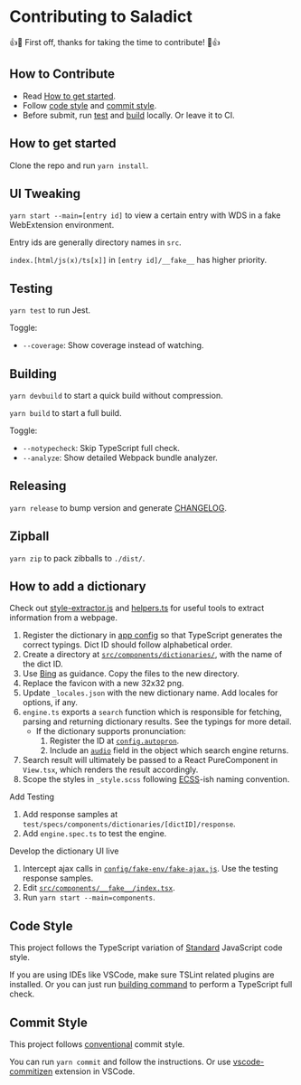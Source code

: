 # Contributing to Saladict

:+1::tada: First off, thanks for taking the time to contribute! :tada::+1:

## How to Contribute

- Read [How to get started](#how-to-get-started).
- Follow [code style](#code-style) and [commit style](#commit-style).
- Before submit, run [test](#testing) and [build](#building) locally. Or leave it to CI.

## How to get started

Clone the repo and run `yarn install`.

## UI Tweaking

`yarn start --main=[entry id]` to view a certain entry with WDS in a fake WebExtension environment.

Entry ids are generally directory names in `src`.

`index.[html/js(x)/ts[x]]` in `[entry id]/__fake__` has higher priority.

## Testing

`yarn test` to run Jest.

Toggle:

- `--coverage`: Show coverage instead of watching.

## Building

`yarn devbuild` to start a quick build without compression.

`yarn build` to start a full build.

Toggle:

- `--notypecheck`: Skip TypeScript full check.
- `--analyze`: Show detailed Webpack bundle analyzer.

## Releasing

`yarn release` to bump version and generate [CHANGELOG](./CHANGELOG.md).

## Zipball

`yarn zip` to pack zibballs to `./dist/`.

## How to add a dictionary

Check out [style-extractor.js](./scripts/style-extractor.js) and [helpers.ts](./components/dictionaries/helpers.ts) for useful tools to extract information from a webpage.

1. Register the dictionary in [app config](./src/app-config/dicts.ts) so that TypeScript generates the correct typings. Dict ID should follow alphabetical order.
1. Create a directory at [`src/components/dictionaries/`](./src/components/dictionaries/), with the name of the dict ID.
  1. Use [Bing](./src/components/dictionaries/bing) as guidance. Copy the files to the new directory.
  1. Replace the favicon with a new 32x32 png.
  1. Update `_locales.json` with the new dictionary name. Add locales for options, if any.
  1. `engine.ts` exports a `search` function which is responsible for fetching, parsing and returning  dictionary results. See the typings for more detail.
     - If the dictionary supports pronunciation:
       1. Register the ID at [`config.autopron`](https://github.com/crimx/ext-saladict/blob/a88cfed84129418b65914351ca14b86d7b1b758b/src/app-config/index.ts#L202-L223).
       1. Include an [`audio`](https://github.com/crimx/ext-saladict/blob/a88cfed84129418b65914351ca14b86d7b1b758b/src/typings/server.ts#L5-L9) field in the object which search engine returns.
  1. Search result will ultimately be passed to a React PureComponent in `View.tsx`, which renders the result accordingly.
  1. Scope the styles in `_style.scss` following [ECSS](http://ecss.io/chapter5.html#anatomy-of-the-ecss-naming-convention)-ish naming convention.

Add Testing

1. Add response samples at `test/specs/components/dictionaries/[dictID]/response`.
1. Add `engine.spec.ts` to test the engine.

Develop the dictionary UI live

1. Intercept ajax calls in [`config/fake-env/fake-ajax.js`](./config/fake-env/fake-ajax.js). Use the testing response samples.
1. Edit [`src/components/__fake__/index.tsx`](./src/components/__fake__/index.tsx).
1. Run `yarn start --main=components`.

## Code Style

This project follows the TypeScript variation of [Standard](https://standardjs.com) JavaScript code style.

If you are using IDEs like VSCode, make sure TSLint related plugins are installed. Or you can just run [building command](#building) to perform a TypeScript full check.

## Commit Style

This project follows [conventional](https://conventionalcommits.org/) commit style.

You can run `yarn commit` and follow the instructions. Or use [vscode-commitizen](https://github.com/KnisterPeter/vscode-commitizen) extension in VSCode.
